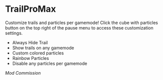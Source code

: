 # TrailProMax

Customize trails and particles per gamemode!
Click the cube with particles button on the top right of the pause menu to access these customization settings.

- Always Hide Trail
- Show trails on any gamemode
- Custom colored particles
- Rainbow Particles
- Disable any particles per gamemode

*Mod Commission*
